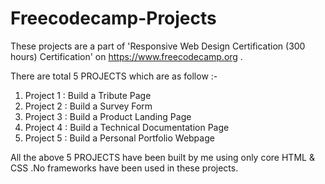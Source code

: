 # Freecodecamp-Projects
These projects are a part of 'Responsive Web Design Certification (300 hours) Certification' on https://www.freecodecamp.org .

There are total 5 PROJECTS which are as follow :-
1. Project 1 : Build a Tribute Page
2. Project 2 : Build a Survey Form
3. Project 3 : Build a Product Landing Page
4. Project 4 : Build a Technical Documentation Page
5. Project 5 : Build a Personal Portfolio Webpage

All the above 5 PROJECTS have been built by me using only core HTML & CSS .No frameworks have been used in these projects.
